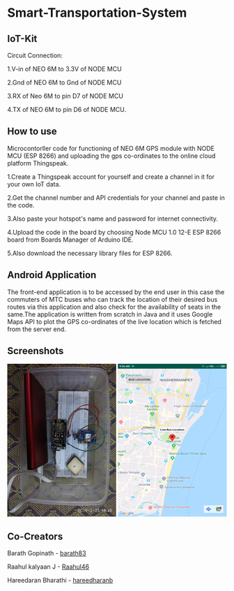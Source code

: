 # Smart-Transportation-System

## IoT-Kit

Circuit Connection:

1.V-in of NEO 6M to 3.3V of NODE MCU

2.Gnd of NEO 6M to Gnd of NODE MCU

3.RX of Neo 6M to pin D7 of NODE MCU

4.TX of NEO 6M to pin D6 of NODE MCU.

## How to use
Microcontorller code for functioning of NEO 6M GPS module with NODE MCU (ESP 8266) and uploading the gps co-ordinates to the online cloud platform Thingspeak.

1.Create a Thingspeak account for yourself and create a channel in it for your own IoT data.

2.Get the channel number and API credentials for your channel and paste in the code.

3.Also paste your hotspot's name and password for internet connectivity.

4.Upload the code in the board by choosing Node MCU 1.0 12-E ESP 8266 board from Boards Manager of Arduino IDE.

5.Also download the necessary library files for ESP 8266.


## Android Application

The front-end application is to be accessed by the end user in this case the commuters of MTC buses who can track the location of their desired bus routes via this application and also check for the availability of seats in the same.The application is written from scratch in Java and it uses Google Maps API to plot the GPS co-ordinates of the live location which is fetched from the server end.


## Screenshots
<p float="left">
<img src="https://github.com/barath83/Smart-Transportation-System/blob/master/images/kit.jpg" width="250" height="350" >
<img src="https://github.com/barath83/Smart-Transportation-System/blob/master/images/ss-app.png" width="250" height="350">
</p>

## Co-Creators

<p>Barath Gopinath - <span><a href="https://github.com/barath83"/>barath83</span></a></p>
<p>Raahul kalyaan J - <span><a href="https://github.com/Raahul46"/>Raahul46</span></a></p>
<p>Hareedaran Bharathi - <span><a href="https://github.com/hareedharanb"/>hareedharanb</span></a></p>


